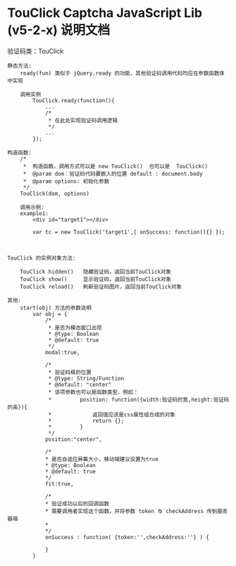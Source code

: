 # TouClick Captcha JavaScript Lib (v5-2-x) 说明文档

验证码类：TouClick
	
	静态方法:
		ready(fun) 类似于 jQuery.ready 的功能，其他验证码调用代码均应在参数函数体中实现 

		调用实例
			TouClick.ready(function(){
				...
				/*
				 * 在此处实现验证码调用逻辑
				 */
				...
			});

	构造函数:
		/*
		 *  构造函数，调用方式可以是 new TouClick()  也可以是  TouClick()
		 *  @param dom：验证码代码要嵌入的位置 default : document.body
		 *  @param options: 初始化参数
		 */
		TouClick(dom, options) 

		调用示例:
		example1:
			<div id="target1"></div>

			var tc = new TouClick('target1',{ onSuccess: function(){} });



	TouClick 的实例对象方法:

		TouClick hidden()	隐藏验证码，返回当前TouClick对象
		TouClick show()		显示验证码，返回当前TouClick对象
		TouClick reload()	刷新验证码图片，返回当前TouClick对象

	其他:
		start(obj) 方法的参数说明
			var obj = {
				/*
				 * 是否为模态窗口出现
				 * @type: Boolean
				 * @default: true
				 */ 
				modal:true,
				
				/*
				 * 验证码框的位置
				 * @type: String/Function
				 * @default: "center" 
				 * 该项参数也可以是函数类型，例如：
				 *         position: function({width:验证码的宽,height:验证码的高}){
				 *             返回值应该是css属性组合成的对象
				 *             return {}; 
				 *         }
				 */ 
				position:"center",
				
				/*
				* 是否自适应屏幕大小，移动端建议设置为true
				* @type: Boolean
				* @default: true
				*/
				fit:true, 
				
				/*
				* 验证成功以后的回调函数
				* 需要调用者实现这个函数，并将参数 token 与 checkAddress 传到服务器端
				*
				*/
				onSuccess : function( {token:'',checkAddress:''} ) {
				
				}
			}
